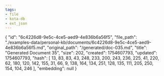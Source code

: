 ```yaml
---
tags:
- file
- kota-db
- ext_json
---
```

{
  "id": "6c4226d8-9e5c-4ce5-aed9-4e836b6a56f5",
  "file_path": "./examples-data/personal-kb/documents/6c4226d8-9e5c-4ce5-aed9-4e836b6a56f5.md",
  "original_path": "/generated/doc-035.md",
  "title": "Generated Document 35",
  "size": 202,
  "created": 1754607793,
  "updated": 1754607793,
  "hash": [
    13,
    83,
    83,
    43,
    248,
    233,
    200,
    243,
    236,
    225,
    41,
    220,
    62,
    180,
    120,
    142,
    155,
    31,
    66,
    9,
    138,
    164,
    134,
    251,
    128,
    135,
    111,
    205,
    250,
    154,
    104,
    246
  ],
  "embedding": null
}